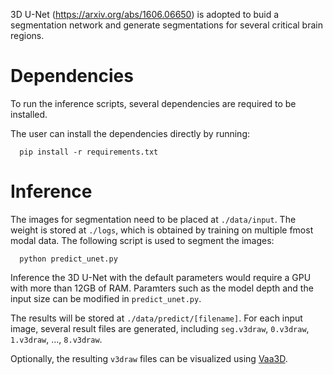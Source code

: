 
3D U-Net (https://arxiv.org/abs/1606.06650) is adopted to buid a segmentation network and generate segmentations for several critical brain regions.

# Dependencies
To run the inference scripts, several dependencies are required to be installed.

The user can install the dependencies directly by running:

```shell
  pip install -r requirements.txt
```

# Inference

The images for segmentation need to be placed at `./data/input`. The weight is stored at `./logs`, which is obtained by training on multiple fmost modal data. 
The following script is used to segment the images:

```shell
  python predict_unet.py
```

Inference the 3D U-Net with the default parameters would require a GPU with more than 12GB of RAM.
Paramters such as the model depth and the input size can be modified in `predict_unet.py`.

The results will be stored at `./data/predict/[filename]`. For each input image, several result files are generated, including `seg.v3draw`, `0.v3draw`, `1.v3draw`, ..., `8.v3draw`.

Optionally, the resulting `v3draw` files can be visualized using [Vaa3D](https://vaa3d.org).


